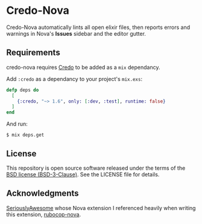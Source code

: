 # Credo-Nova

Credo-Nova automatically lints all open elixir files, then reports errors and warnings in Nova's **Issues** sidebar and the editor gutter.

## Requirements

credo-nova requires [Credo](https://hexdocs.pm/credo/installation.html) to be added as a `mix` dependancy.

Add `:credo` as a dependancy to your project's `mix.exs`:

```elixir
defp deps do
  [
	{:credo, "~> 1.6", only: [:dev, :test], runtime: false}
  ]
end
```

And run:

```shell
$ mix deps.get
```

## License

This repository is open source software released under the terms of the [BSD license (BSD-3-Clause)](https://opensource.org/licenses/BSD-3-Clause). See the LICENSE file for details.

## Acknowledgments

[SeriouslyAwesome](https://github.com/SeriouslyAwesome) whose Nova extension I referenced heavily when writing this extension, [rubocop-nova](https://github.com/SeriouslyAwesome/rubocop-nova).
